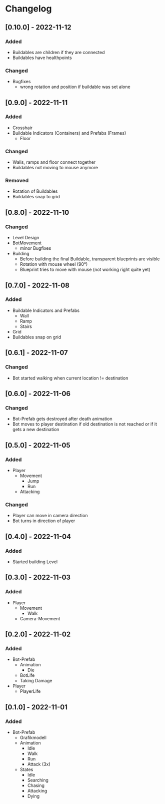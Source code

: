 ﻿# Changelog


## [0.10.0] - 2022-11-12
### Added
- Buildables are children if they are connected
- Buildables have healthpoints

### Changed
- Bugfixes
  - wrong rotation and position if buildable was set alone


## [0.9.0] - 2022-11-11
### Added
- Crosshair
- Buildable Indicators (Containers) and Prefabs (Frames)
  - Floor

### Changed
- Walls, ramps and floor connect together
- Buildables not moving to mouse anymore
 
### Removed
- Rotation of Buildables
- Buildables snap to grid


## [0.8.0] - 2022-11-10
### Changed
- Level Design
- BotMovement
  - minor Bugfixes
- Building
  - Before building the final Buildable, transparent blueprints are visible
  - Rotation with mouse wheel (90°)
  - Blueprint tries to move with mouse (not working right quite yet)


## [0.7.0] - 2022-11-08
### Added
- Buildable Indicators and Prefabs
  - Wall
  - Ramp
  - Stairs
- Grid
- Buildables snap on grid


## [0.6.1] - 2022-11-07
### Changed
- Bot started walking when current location != destination


## [0.6.0] - 2022-11-06
### Changed
- Bot-Prefab gets destroyed after death animation
- Bot moves to player destination if old destination is not reached or if it gets a new destination


## [0.5.0] - 2022-11-05
### Added
- Player
  - Movement
    - Jump
    - Run
  - Attacking
### Changed
- Player can move in camera direction
- Bot turns in direction of player


## [0.4.0] - 2022-11-04
### Added
- Started building Level


## [0.3.0] - 2022-11-03
### Added
- Player
  - Movement
    - Walk
  - Camera-Movement


## [0.2.0] - 2022-11-02
### Added
- Bot-Prefab
  - Animation
    - Die
  - BotLife
  - Taking Damage
- Player
  - PlayerLife


## [0.1.0] - 2022-11-01
### Added
- Bot-Prefab
  - Grafikmodell
  - Animation
    - Idle
    - Walk
    - Run
    - Attack (3x)
  - States
    - Idle
    - Searching
    - Chasing
    - Attacking
    - Dying